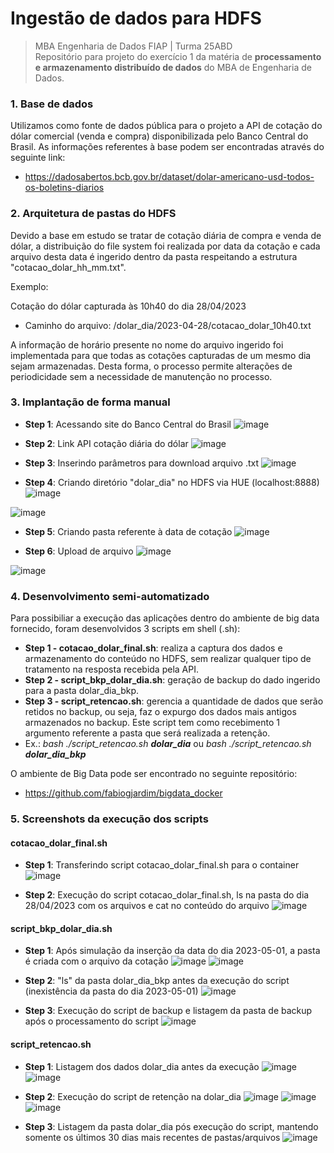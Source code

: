 # <b>Ingestão de dados para HDFS</b>
> MBA Engenharia de Dados FIAP | Turma 25ABD <br>
Repositório para projeto do exercício 1 da matéria de <b>processamento e armazenamento distribuído de dados</b> do MBA de Engenharia de Dados.

### <b>1. Base de dados</b>
Utilizamos como fonte de dados pública para o projeto a API de cotação do dólar comercial (venda e compra) disponibilizada pelo Banco Central do Brasil.
As informações referentes à base podem ser encontradas através do seguinte link:
- https://dadosabertos.bcb.gov.br/dataset/dolar-americano-usd-todos-os-boletins-diarios

### <b>2. Arquitetura de pastas do HDFS</b>
Devido a base em estudo se tratar de cotação diária de compra e venda de dólar, a distribuição do file system foi realizada por data da cotação e cada arquivo desta data é ingerido dentro da pasta respeitando a estrutura "cotacao_dolar_hh_mm.txt".

Exemplo:

Cotação do dólar capturada às 10h40 do dia 28/04/2023
- Caminho do arquivo: /dolar_dia/2023-04-28/cotacao_dolar_10h40.txt

A informação de horário presente no nome do arquivo ingerido foi implementada para que todas as cotações capturadas de um mesmo dia sejam armazenadas. Desta forma, o processo permite alterações de periodicidade sem a necessidade de manutenção no processo.

### <b>3. Implantação de forma manual</b>

- <b>Step 1</b>: Acessando site do Banco Central do Brasil
![image](https://github.com/nolrenan/fiap_25abd_pd_ex1/blob/main/prints/manual/01-acesso_portal_bacen.png)

- <b>Step 2</b>: Link API cotação diária do dólar
![image](https://github.com/nolrenan/fiap_25abd_pd_ex1/blob/main/prints/manual/02-cotacao_dolar_portal_bacen.png)

- <b>Step 3</b>: Inserindo parâmetros para download arquivo .txt
![image](https://github.com/nolrenan/fiap_25abd_pd_ex1/blob/main/prints/manual/03-download_json_portal_bacen.png)

- <b>Step 4</b>: Criando diretório "dolar_dia" no HDFS via HUE (localhost:8888)
![image](https://github.com/nolrenan/fiap_25abd_pd_ex1/blob/main/prints/manual/04-criar_pasta_dolar_dia_hdfs.png)

![image](https://github.com/nolrenan/fiap_25abd_pd_ex1/blob/main/prints/manual/05-criar_pasta_dolar_dia_hdfs.png)

- <b>Step 5</b>: Criando pasta referente à data de cotação
![image](https://github.com/nolrenan/fiap_25abd_pd_ex1/blob/main/prints/manual/06-criar_pasta_cotacao_dolar.png)

- <b>Step 6</b>: Upload de arquivo
![image](https://github.com/nolrenan/fiap_25abd_pd_ex1/blob/main/prints/manual/07-upload_file.png)

![image](https://github.com/nolrenan/fiap_25abd_pd_ex1/blob/main/prints/manual/08-arquivo_repositorio.png)


### <b>4. Desenvolvimento semi-automatizado</b>
Para possibiliar a execução das aplicações dentro do ambiente de big data fornecido, foram desenvolvidos 3 scripts em shell (.sh):
- <b>Step 1 - cotacao_dolar_final.sh</b>: realiza a captura dos dados e armazenamento do conteúdo no HDFS, sem realizar qualquer tipo de tratamento na resposta recebida pela API.
- <b>Step 2 - script_bkp_dolar_dia.sh</b>: geração de backup do dado ingerido para a pasta dolar_dia_bkp.
- <b>Step 3 - script_retencao.sh</b>: gerencia a quantidade de dados que serão retidos no backup, ou seja, faz o expurgo dos dados mais antigos armazenados no backup. Este script tem como recebimento 1 argumento referente a pasta que será realizada a retenção. 
- Ex.: <i>bash ./script_retencao.sh <b>dolar_dia</b></i> ou <i>bash ./script_retencao.sh <b>dolar_dia_bkp</b></i> 

O ambiente de Big Data pode ser encontrado no seguinte repositório:
- https://github.com/fabiogjardim/bigdata_docker

### <b>5. Screenshots da execução dos scripts</b>

#### cotacao_dolar_final.sh
- <b>Step 1</b>: Transferindo script cotacao_dolar_final.sh para o container
![image](https://github.com/nolrenan/fiap_25abd_pd_ex1/blob/main/prints/ingestao%20hdfs/transferindo-codigo-container.jpg)

- <b>Step 2</b>: Execução do script cotacao_dolar_final.sh, ls na pasta do dia 28/04/2023 com os arquivos e cat no conteúdo do arquivo
![image](https://github.com/nolrenan/fiap_25abd_pd_ex1/blob/main/prints/ingestao%20hdfs/extracao-ingestao-hdfs.jpg)

#### script_bkp_dolar_dia.sh
- <b>Step 1</b>: Após simulação da inserção da data do dia 2023-05-01, a pasta é criada com o arquivo da cotação
![image](https://github.com/nolrenan/fiap_25abd_pd_ex1/blob/main/prints/backup/backup_1.png)
![image](https://github.com/nolrenan/fiap_25abd_pd_ex1/blob/main/prints/backup/backup_2.png)

- <b>Step 2</b>: "ls" da pasta dolar_dia_bkp antes da execução do script (inexistência da pasta do dia 2023-05-01)
![image](https://github.com/nolrenan/fiap_25abd_pd_ex1/blob/main/prints/backup/backup_3.png)

- <b>Step 3</b>: Execução do script de backup e listagem da pasta de backup após o processamento do script
![image](https://github.com/nolrenan/fiap_25abd_pd_ex1/blob/main/prints/backup/backup_4.png)

#### script_retencao.sh
- <b>Step 1</b>: Listagem dos dados dolar_dia antes da execução
![image](https://github.com/nolrenan/fiap_25abd_pd_ex1/blob/main/prints/retencao/retencao_1.png)
![image](https://github.com/nolrenan/fiap_25abd_pd_ex1/blob/main/prints/retencao/retencao_2.png)

- <b>Step 2</b>: Execução do script de retenção na dolar_dia
![image](https://github.com/nolrenan/fiap_25abd_pd_ex1/blob/main/prints/retencao/retencao_3.png)
![image](https://github.com/nolrenan/fiap_25abd_pd_ex1/blob/main/prints/retencao/retencao_4.png)
![image](https://github.com/nolrenan/fiap_25abd_pd_ex1/blob/main/prints/retencao/retencao_5.png)

- <b>Step 3</b>: Listagem da pasta dolar_dia pós execução do script, mantendo somente os últimos 30 dias mais recentes de pastas/arquivos
![image](https://github.com/nolrenan/fiap_25abd_pd_ex1/blob/main/prints/retencao/retencao_6.png)
